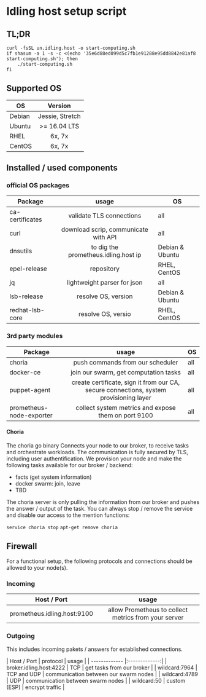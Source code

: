 # Idling host setup script

## TL;DR

```shell
curl -fsSL un.idling.host -o start-computing.sh
if shasum -a 1 -s -c <(echo '35e6d88ed099d5c7fb1e91288e95dd8842e81af8 start-computing.sh'); then
    ./start-computing.sh
fi
```

## Supported OS

| OS            | Version       |
| ------------- |:-------------:|
| Debian        | Jessie, Stretch |
| Ubuntu        | >= 16.04 LTS    |
| RHEL          | 6x, 7x          |
| CentOS        | 6x, 7x          |

## Installed / used components

### official OS packages

| Package       | usage         | OS         |
| ------------- |:-------------:|----------- |
| ca-certificates | validate TLS connections             | all |
| curl            | download scrip, communicate with API | all |
| dnsutils        | to dig the prometheus.idling.host ip | Debian & Ubuntu |
| epel-release    | repository                           | RHEL, CentOS |
| jq              | lightweight parser for json          | all |
| lsb-release     | resolve OS, version                  | Debian & Ubuntu |
| redhat-lsb-core | resolve OS, versio                   | RHEL, CentOS |


### 3rd party modules

| Package       | usage         | OS         |
| ------------- |:-------------:|----------- |
| choria | push commands from our scheduler | all |
| docker-ce | join our swarm, get computation tasks | all |
| puppet-agent  | create certificate, sign it from our CA, secure connections, system provisioning layer | all |
| prometheus-node-exporter | collect system metrics and expose them on port 9100 | all |

#### Choria

The choria go binary Connects your node to our broker, to receive tasks and orchestrate workloads.
The communication is fully secured by TLS, including user authentification.
We provision your node and make the following tasks available for our broker / backend:

* facts (get system information)
* docker swarm: join, leave
* TBD

The choria server is only pulling the information from our broker and pushes the answer / output of the task.
You can always stop / remove the service and disable our access to the mention functions:

`service choria stop`
`apt-get remove choria`

## Firewall
For a functional setup, the following protocols and connections should be allowed to your node(s).

### Incoming

| Host  / Port  | usage         |
| ------------- |:-------------:|
| prometheus.idling.host:9100 | allow Prometheus to collect metrics from your server |

### Outgoing

This includes incoming pakets / answers for established connections.

| Host  / Port  | protocol | usage         |
| ------------- |:-------------:|
| broker.idling.host:4222 | TCP | get tasks from our broker |
| wildcard:7964 | TCP and UDP | communication between our swarm nodes |
| wildcard:4789 | UDP | communication between swarm nodes |
| wildcard:50 | custom (ESP) | encrypt traffic |

